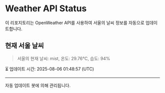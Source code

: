 
# Weather API Status

이 리포지토리는 OpenWeather API를 사용하여 서울의 날씨 정보를 자동으로 업데이트합니다.

## 현재 서울 날씨
> 서울의 현재 날씨: mist, 온도: 29.76°C, 습도: 94%

⏳ 업데이트 시간: 2025-08-06 01:48:57 (UTC)

---
자동 업데이트 봇에 의해 관리됩니다.
